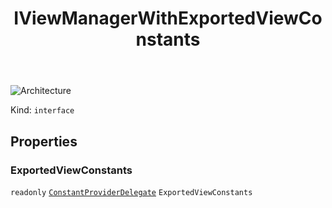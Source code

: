 ﻿---
id: IViewManagerWithExportedViewConstants
title: IViewManagerWithExportedViewConstants
---

![Architecture](https://img.shields.io/badge/architecture-old_only-yellow)

Kind: `interface`

## Properties
### ExportedViewConstants
`readonly`  [`ConstantProviderDelegate`](ConstantProviderDelegate) `ExportedViewConstants`

